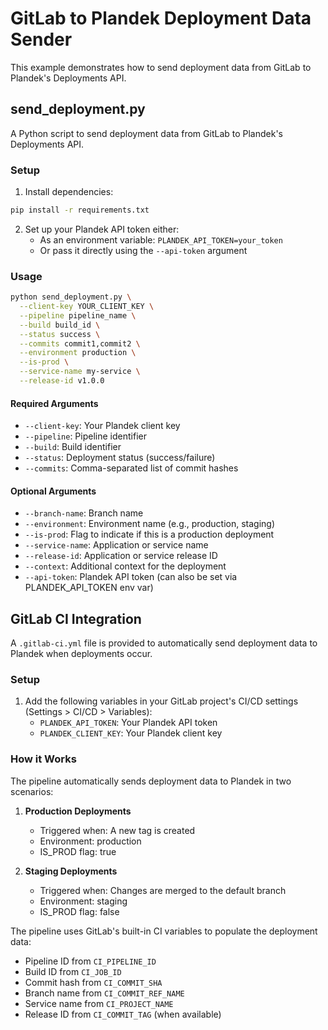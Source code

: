<!--
Copyright 2025 Plandek Ltd.

Licensed under the Apache License, Version 2.0 (the "License");
you may not use this file except in compliance with the License.
You may obtain a copy of the License at

    http://www.apache.org/licenses/LICENSE-2.0

Unless required by applicable law or agreed to in writing, software
distributed under the License is distributed on an "AS IS" BASIS,
WITHOUT WARRANTIES OR CONDITIONS OF ANY KIND, either express or implied.
See the License for the specific language governing permissions and
limitations under the License.
-->

# GitLab to Plandek Deployment Data Sender

This example demonstrates how to send deployment data from GitLab to Plandek's Deployments API.

## send_deployment.py

A Python script to send deployment data from GitLab to Plandek's Deployments API.

### Setup

1. Install dependencies:
```bash
pip install -r requirements.txt
```

2. Set up your Plandek API token either:
   - As an environment variable: `PLANDEK_API_TOKEN=your_token`
   - Or pass it directly using the `--api-token` argument

### Usage

```bash
python send_deployment.py \
  --client-key YOUR_CLIENT_KEY \
  --pipeline pipeline_name \
  --build build_id \
  --status success \
  --commits commit1,commit2 \
  --environment production \
  --is-prod \
  --service-name my-service \
  --release-id v1.0.0
```

#### Required Arguments
- `--client-key`: Your Plandek client key
- `--pipeline`: Pipeline identifier
- `--build`: Build identifier
- `--status`: Deployment status (success/failure)
- `--commits`: Comma-separated list of commit hashes

#### Optional Arguments
- `--branch-name`: Branch name
- `--environment`: Environment name (e.g., production, staging)
- `--is-prod`: Flag to indicate if this is a production deployment
- `--service-name`: Application or service name
- `--release-id`: Application or service release ID
- `--context`: Additional context for the deployment
- `--api-token`: Plandek API token (can also be set via PLANDEK_API_TOKEN env var)

## GitLab CI Integration

A `.gitlab-ci.yml` file is provided to automatically send deployment data to Plandek when deployments occur.

### Setup

1. Add the following variables in your GitLab project's CI/CD settings (Settings > CI/CD > Variables):
   - `PLANDEK_API_TOKEN`: Your Plandek API token
   - `PLANDEK_CLIENT_KEY`: Your Plandek client key

### How it Works

The pipeline automatically sends deployment data to Plandek in two scenarios:

1. **Production Deployments**
   - Triggered when: A new tag is created
   - Environment: production
   - IS_PROD flag: true

2. **Staging Deployments**
   - Triggered when: Changes are merged to the default branch
   - Environment: staging
   - IS_PROD flag: false

The pipeline uses GitLab's built-in CI variables to populate the deployment data:
- Pipeline ID from `CI_PIPELINE_ID`
- Build ID from `CI_JOB_ID`
- Commit hash from `CI_COMMIT_SHA`
- Branch name from `CI_COMMIT_REF_NAME`
- Service name from `CI_PROJECT_NAME`
- Release ID from `CI_COMMIT_TAG` (when available)
